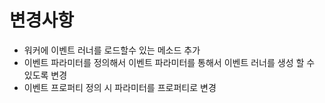 # 변경사항

- 워커에 이벤트 러너를 로드할수 있는 메소드 추가
- 이벤트 파라미터를 정의해서 이벤트 파라미터를 통해서 이벤트 러너를 생성 할 수 있도록 변경
- 이벤트 프로퍼티 정의 시 파라미터를 프로퍼티로 변경

